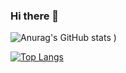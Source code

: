 ### Hi there 👋

<!--
**rochijacob/rochijacob** is a ✨ _special_ ✨ repository because its `README.md` (this file) appears on your GitHub profile.

Here are some ideas to get you started:

- 🔭 I’m currently working on ...
- 🌱 I’m currently learning ...
- 👯 I’m looking to collaborate on ...
- 🤔 I’m looking for help with ...
- 💬 Ask me about ...
- 📫 How to reach me: ...
- 😄 Pronouns: ...
- ⚡ Fun fact: ...
-->

![Anurag's GitHub stats](https://github-readme-stats.vercel.app/api?username=rochijacob&count_private=true&theme=highcontrast)
)

[![Top Langs](https://github-readme-stats.vercel.app/api/top-langs/?username=rochijacob&layout=compact)](https://github.com/rochijacob/github-readme-stats)

